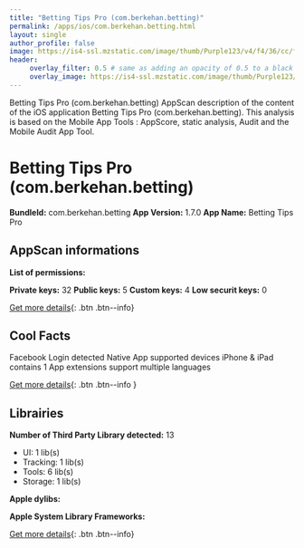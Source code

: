 ```yaml
---
title: "Betting Tips Pro (com.berkehan.betting)"
permalink: /apps/ios/com.berkehan.betting.html
layout: single
author_profile: false
image: https://is4-ssl.mzstatic.com/image/thumb/Purple123/v4/f4/36/cc/f436ccb4-323d-d7aa-504b-708fc3a1d66b/AppIcon-0-0-1x_U007emarketing-0-0-0-7-0-0-sRGB-0-0-0-GLES2_U002c0-512MB-85-220-0-0.png/512x512bb.jpg
header: 
     overlay_filter: 0.5 # same as adding an opacity of 0.5 to a black background
     overlay_image: https://is4-ssl.mzstatic.com/image/thumb/Purple123/v4/f4/36/cc/f436ccb4-323d-d7aa-504b-708fc3a1d66b/AppIcon-0-0-1x_U007emarketing-0-0-0-7-0-0-sRGB-0-0-0-GLES2_U002c0-512MB-85-220-0-0.png/512x512bb.jpg
---
```

Betting Tips Pro (com.berkehan.betting) AppScan description of the content of the iOS application Betting Tips Pro (com.berkehan.betting). This analysis is based on the Mobile App Tools : AppScore, static analysis, Audit and the Mobile Audit App Tool.

# Betting Tips Pro (com.berkehan.betting)

**BundleId:** com.berkehan.betting
**App Version:** 1.7.0
**App Name:** Betting Tips Pro


## AppScan informations 

**List of permissions:** 
  
  
**Private keys:** 32
**Public keys:** 5
**Custom keys:** 4
**Low securit keys:** 0
  
[Get more details](/pricing.html){: .btn .btn--info}

## Cool Facts

Facebook Login detected
Native App
supported devices iPhone & iPad
contains 1 App extensions
support multiple languages
  
[Get more details](/pricing.html){: .btn .btn--info }

## Librairies 
**Number of Third Party Library detected:** 13
- UI: 1 lib(s)
- Tracking: 1 lib(s)
- Tools: 6 lib(s)
- Storage: 1 lib(s)


**Apple dylibs:**


**Apple System Library Frameworks:**


  
[Get more details](/pricing.html){: .btn .btn--info}

